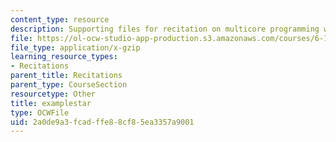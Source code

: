 ```yaml
---
content_type: resource
description: Supporting files for recitation on multicore programming with Cell.
file: https://ol-ocw-studio-app-production.s3.amazonaws.com/courses/6-189-multicore-programming-primer-january-iap-2007/2a0de9a3fcadffe88cf85ea3357a9001_examplestar.gz
file_type: application/x-gzip
learning_resource_types:
- Recitations
parent_title: Recitations
parent_type: CourseSection
resourcetype: Other
title: examplestar
type: OCWFile
uid: 2a0de9a3-fcad-ffe8-8cf8-5ea3357a9001
---
```

